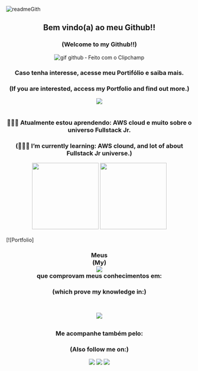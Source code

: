 <di align="center">![readmeGith](https://github.com/LuizFabiodoCarmo/LuizFabiodoCarmo/assets/104438927/a3886b90-5795-4779-95ed-bddd7e65a18b)
</div>


<!--<h1 > Hello, I'm Luiz Fabio. </h1>-->

<h2 align="center" color="green">Bem vindo(a) ao meu Github!!</h2>
<h3 align="center" color="green">(Welcome to my Github!!)</h3>


<div align="center" border_color="#53A041">
<!--  <img align="center" alt="Baby Oda" height="150" style="border-radius:50 boder="#53A041"; "> -->

 
![gif github ‐ Feito com o Clipchamp](https://github.com/LuizFabiodoCarmo/LuizFabiodoCarmo/assets/104438927/37357274-dbac-4514-8027-4d06b78245ef)
 
</div> 
<h3 align="center" color="green">Caso tenha interesse, acesse meu Portifólio e saiba mais.</h3>
<h3 align="center" color="green">(If you are interested, access my Portfolio and find out more.)</h3>

<div  align="center">
 <a href=""><img src="(https://img.shields.io/badge/Portfolio-green?style=for-the-badge&logo=todoist&logoColor=white)](https://luizfabiodocarmo.github.io/Portifolio-Luiz-Fabio/index.html)"></a> 
</div>
<br>

<h3 align="center">👨🏽‍💻 Atualmente estou aprendendo: AWS cloud e muito sobre o universo Fullstack Jr.</h3>
<h3 align="center">(👨🏽‍💻 I’m currently learning: AWS clound, and lot of about Fullstack Jr universe.)</h3>


<div align="center">
  <img height="180" src="https://github-readme-stats.vercel.app/api?username=luizfabiodocarmo&show_icons=true&theme=merko">
  <img height="180" src="https://github-readme-stats.vercel.app/api/top-langs/?username=luizfabiodocarmo&theme=merko">
</div>

<!--<br>
<div>![Top Langs](https://github-readme-stats.vercel.app/api/top-langs/?username=myusername&theme=tokyonight)
 </div> -->

<br>
[![Portfolio]


<h3 align="center">Meus <br> (My) <br> <div  align="center">
 <a href=""><img src="(https://img.shields.io/badge/Portfolio-green?style=for-the-badge&logo=todoist&logoColor=white)](https://luizfabiodocarmo.github.io/Portifolio-Luiz-Fabio/certificados.html)"></a> 
</div>  que comprovam meus conhecimentos em:</h3>
<h3 align="center">(which prove my knowledge in:)</h3>
<br>

<p align="center">
  <a href="">
    <img src="https://skillicons.dev/icons?i=javascript,css,html,bootstrap,figma,mysql,typescript,java,python,angular,aws,vscode,spring,eclipse" />
  </a>
</p>

 ##
 <h3 align="center" color="green">Me acompanhe também pelo:</h3>
 <h3 align="center" color="green">(Also follow me on:)</h3>
<div  align="center"> 
 <a href="https://discord.com/channels/@me"><img src="https://img.shields.io/badge/Discord-7289DA?style=for-the-badge&logo=discord&logoColor=white" target="_blank"></a> 
  <a href = "mailto:luizbinho26@gmail.com"><img src="https://img.shields.io/badge/-Gmail-%23333?style=for-the-badge&logo=gmail&logoColor=white" target="_blank"></a>
  <a href="https://www.linkedin.com/in/luiz-fabio-c-a-carvalho/"_blank"><img src="https://img.shields.io/badge/-LinkedIn-%230077B5?style=for-the-badge&logo=linkedin&logoColor=white" target="_blank"></a> 
</div>

